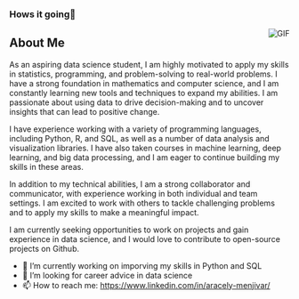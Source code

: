 ### Hows it going👋

<img align="right" alt="GIF" src="[(https://media.tenor.com/FpaDM99g9BUAAAAC/courage-the-cowardly-dog-coding.gif)](https://media.tenor.com/FpaDM99g9BUAAAAC/courage-the-cowardly-dog-coding.gif)" />

## About Me 
As an aspiring data science student, I am highly motivated to apply my skills in statistics, programming, and problem-solving to real-world problems. I have a strong foundation in mathematics and computer science, and I am constantly learning new tools and techniques to expand my abilities. I am passionate about using data to drive decision-making and to uncover insights that can lead to positive change.

I have experience working with a variety of programming languages, including Python, R, and SQL, as well as a number of data analysis and visualization libraries. I have also taken courses in machine learning, deep learning, and big data processing, and I am eager to continue building my skills in these areas.

In addition to my technical abilities, I am a strong collaborator and communicator, with experience working in both individual and team settings. I am excited to work with others to tackle challenging problems and to apply my skills to make a meaningful impact.

I am currently seeking opportunities to work on projects and gain experience in data science, and I would love to contribute to open-source projects on Github.

- 🔭 I’m currently working on imporving my skills in Python and SQL
- 🤔 I’m looking for career advice in data science
- 📫 How to reach me: https://www.linkedin.com/in/aracely-menjivar/ 

